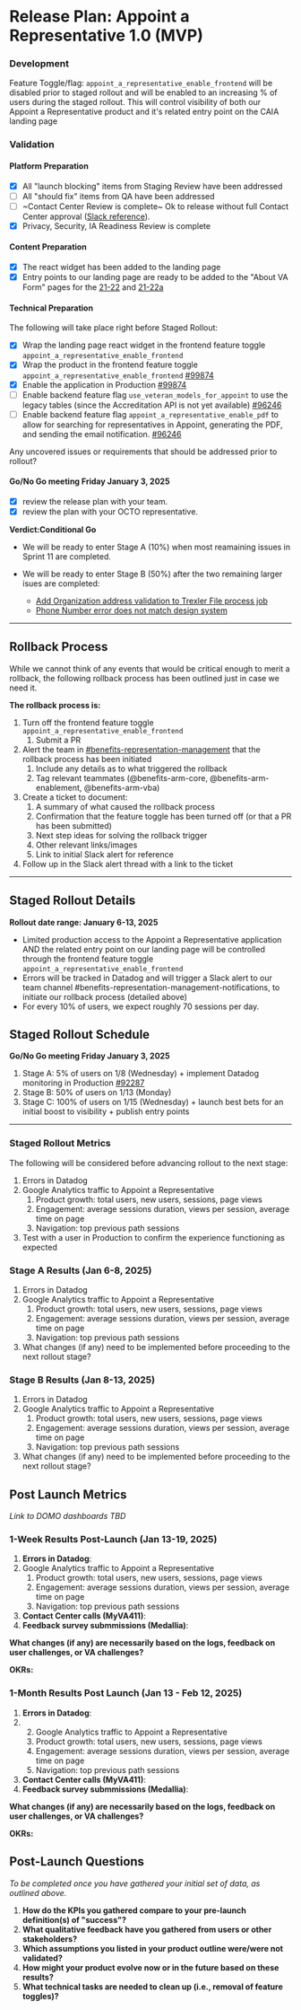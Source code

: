 # Release Plan: Appoint a Representative 1.0 (MVP)


### Development

Feature Toggle/flag:
`appoint_a_representative_enable_frontend` will be disabled prior to staged rollout and will be enabled to an increasing % of users during the staged rollout. This will control visibility of both our Appoint a Representative product and it's related entry point on the CAIA landing page

### Validation

#### Platform Preparation
- [x] All "launch blocking" items from Staging Review have been addressed
- [ ] All "should fix" items from QA have been addressed
- [ ] ~Contact Center Review is complete~ Ok to release without full Contact Center approval ([Slack reference](https://dsva.slack.com/archives/CNCEXNXK4/p1735929825732069?thread_ts=1735929310.311269&cid=CNCEXNXK4)).
- [x] Privacy, Security, IA Readiness Review is complete

#### Content Preparation
- [x] The react widget has been added to the landing page
- [x] Entry points to our landing page are ready to be added to the "About VA Form" pages for the [21-22](https://www.va.gov/find-forms/about-form-21-22/) and [21-22a](https://www.va.gov/find-forms/about-form-21-22a) 

#### Technical Preparation
The following will take place right before Staged Rollout:
- [x] Wrap the landing page react widget in the frontend feature toggle `appoint_a_representative_enable_frontend`
- [x] Wrap the product in the frontend feature toggle `appoint_a_representative_enable_frontend` [#99874](https://github.com/department-of-veterans-affairs/va.gov-team/issues/99874)
- [x] Enable the application in Production [#99874](https://github.com/department-of-veterans-affairs/va.gov-team/issues/99874)
- [ ] Enable backend feature flag `use_veteran_models_for_appoint` to use the legacy tables (since the Accreditation API is not yet available) [#96246](https://github.com/department-of-veterans-affairs/va.gov-team/issues/96246)
- [ ] Enable backend feature flag `appoint_a_representative_enable_pdf` to allow for searching for representatives in Appoint, generating the PDF, and sending the email notification. [#96246](https://github.com/department-of-veterans-affairs/va.gov-team/issues/96246)

Any uncovered issues or requirements that should be addressed prior to rollout?

#### Go/No Go meeting Friday January 3, 2025
- [x] review the release plan with your team.
- [x] review the plan with your OCTO representative.

**Verdict:Conditional Go**

- We will be ready to enter Stage A (10%) when most reamaining issues in Sprint 11 are completed.

- We will be ready to enter Stage B (50%) after the two remaining larger isues are completed: 
   - [Add Organization address validation to Trexler File process job](https://github.com/department-of-veterans-affairs/va.gov-team/issues/96247)
   - [Phone Number error does not match design system](https://github.com/department-of-veterans-affairs/va.gov-team/issues/96854)

***

## Rollback Process

While we cannot think of any events that would be critical enough to merit a rollback, the following rollback process has been outlined just in case we need it.

**The rollback process is:**
1. Turn off the frontend feature toggle `appoint_a_representative_enable_frontend` 
   1. Submit a PR
2. Alert the team in [#benefits-representation-management](https://slack.com/archives/C05L6HSJLHM) that the rollback process has been initiated
   1. Include any details as to what triggered the rollback
   2. Tag relevant teammates (@benefits-arm-core, @benefits-arm-enablement, @benefits-arm-vba)
3. Create a ticket to document:
   1. A summary of what caused the rollback process
   2. Confirmation that the feature toggle has been turned off (or that a PR has been submitted)
   3. Next step ideas for solving the rollback trigger
   4. Other relevant links/images
   5. Link to initial Slack alert for reference
4. Follow up in the Slack alert thread with a link to the ticket

***


## Staged Rollout Details
**Rollout date range: January 6-13, 2025**
- Limited production access to the Appoint a Representative application AND the related entry point on our landing page will be controlled through the frontend feature toggle `appoint_a_representative_enable_frontend`
- Errors will be tracked in Datadog and will trigger a Slack alert to our team channel #benefits-representation-management-notifications, to initiate our rollback process (detailed above)
- For every 10% of users, we expect roughly 70 sessions per day.

## Staged Rollout Schedule
**Go/No Go meeting Friday January 3, 2025**
1. Stage A: 5% of users on 1/8 (Wednesday) + implement Datadog monitoring in Production [#92287](https://github.com/department-of-veterans-affairs/va.gov-team/issues/92287)
2. Stage B: 50% of users on 1/13 (Monday)
3. Stage C: 100% of users on 1/15 (Wednesday) + launch best bets for an initial boost to visibility + publish entry points

*** 

### Staged Rollout Metrics

The following will be considered before advancing rollout to the next stage:

1. Errors in Datadog
2. Google Analytics traffic to Appoint a Representative
   1. Product growth: total users, new users, sessions, page views
   2. Engagement: average sessions duration, views per session, average time on page
   3. Navigation: top previous path sessions
3. Test with a user in Production to confirm the experience functioning as expected

### Stage A Results (Jan 6-8, 2025)

1. Errors in Datadog
2. Google Analytics traffic to Appoint a Representative
   1. Product growth: total users, new users, sessions, page views
   2. Engagement: average sessions duration, views per session, average time on page
   3. Navigation: top previous path sessions
4. What changes (if any) need to be implemented before proceeding to the next rollout stage? 

### Stage B Results (Jan 8-13, 2025)

1. Errors in Datadog
2. Google Analytics traffic to Appoint a Representative
   1. Product growth: total users, new users, sessions, page views
   2. Engagement: average sessions duration, views per session, average time on page
   3. Navigation: top previous path sessions
3. What changes (if any) need to be implemented before proceeding to the next rollout stage?

## Post Launch Metrics

_Link to DOMO dashboards TBD_

### 1-Week Results Post-Launch (Jan 13-19, 2025)

1. **Errors in Datadog**:
2. Google Analytics traffic to Appoint a Representative
   1. Product growth: total users, new users, sessions, page views
   2. Engagement: average sessions duration, views per session, average time on page
   3. Navigation: top previous path sessions
12. **Contact Center calls (MyVA411)**: 
13. **Feedback survey submmissions (Medallia)**: 

**What changes (if any) are necessarily based on the logs, feedback on user challenges, or VA challenges?** 

**OKRs:**


### 1-Month Results Post Launch (Jan 13 - Feb 12, 2025)

1. **Errors in Datadog**:
2. 2. Google Analytics traffic to Appoint a Representative
   1. Product growth: total users, new users, sessions, page views
   2. Engagement: average sessions duration, views per session, average time on page
   3. Navigation: top previous path sessions
12. **Contact Center calls (MyVA411)**: 
13. **Feedback survey submmissions (Medallia)**: 

**What changes (if any) are necessarily based on the logs, feedback on user challenges, or VA challenges?**  

**OKRs:**


## Post-Launch Questions

_To be completed once you have gathered your initial set of data, as outlined above._

1. **How do the KPIs you gathered compare to your pre-launch definition(s) of "success"?**
2. **What qualitative feedback have you gathered from users or other stakeholders?** 
3. **Which assumptions you listed in your product outline were/were not validated?**
4. **How might your product evolve now or in the future based on these results?** 
5. **What technical tasks are needed to clean up (i.e., removal of feature toggles)?** 
